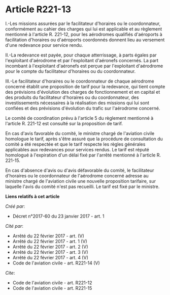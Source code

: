 # Article R221-13

I.-Les missions assurées par le facilitateur d'horaires ou le coordonnateur, conformément au cahier des charges qui lui est
applicable et au règlement mentionné à l'article R. 221-12, pour les aérodromes qualifiés d'aéroports à facilitation
d'horaires ou d'aéroports coordonnés donnent lieu au versement d'une redevance pour service rendu. 

II.-La redevance est payée, pour chaque atterrissage, à parts égales par l'exploitant d'aérodrome et par l'exploitant
d'aéronefs concernés. La part incombant à l'exploitant d'aéronefs est perçue par l'exploitant d'aérodrome pour le compte du
facilitateur d'horaires ou du coordonnateur. 

III.-Le facilitateur d'horaires ou le coordonnateur de chaque aérodrome concerné établit une proposition de tarif pour la
redevance, qui tient compte des prévisions d'évolution des charges de fonctionnement et en capital et des produits du
facilitateur d'horaires ou du coordonnateur, des investissements nécessaires à la réalisation des missions qui lui sont
confiées et des prévisions d'évolution du trafic sur l'aérodrome concerné. 

Le comité de coordination prévu à l'article 5 du règlement mentionné à l'article R. 221-12 est consulté sur la proposition de
tarif. 

En cas d'avis favorable du comité, le ministre chargé de l'aviation civile homologue le tarif, après s'être assuré que la
procédure de consultation du comité a été respectée et que le tarif respecte les règles générales applicables aux redevances
pour services rendus. Le tarif est réputé homologué à l'expiration d'un délai fixé par l'arrêté mentionné à l'article R.
221-15. 

En cas d'absence d'avis ou d'avis défavorable du comité, le facilitateur d'horaires ou le coordonnateur de l'aérodrome
concerné adresse au ministre chargé de l'aviation civile une nouvelle proposition tarifaire, sur laquelle l'avis du comité
n'est pas recueilli. Le tarif est fixé par le ministre.

**Liens relatifs à cet article**

_Créé par_:

  - Décret n°2017-60 du 23 janvier 2017 - art. 1

_Cité par_:

  - Arrêté du 22 février 2017 - art. (V)
  - Arrêté du 22 février 2017 - art. 1 (V)
  - Arrêté du 22 février 2017 - art. 2 (V)
  - Arrêté du 22 février 2017 - art. 3 (V)
  - Arrêté du 22 février 2017 - art. 4 (V)
  - Code de l'aviation civile - art. R221-14 (V)

_Cite_:

  - Code de l'aviation civile - art. R221-12
  - Code de l'aviation civile - art. R221-15
